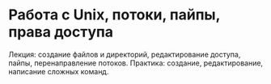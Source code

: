 # Работа с Unix, потоки, пайпы, права доступа
Лекция: создание файлов и директорий, редактирование доступа, пайпы, перенаправление потоков. Практика: создание, редактирование, написание сложных команд.